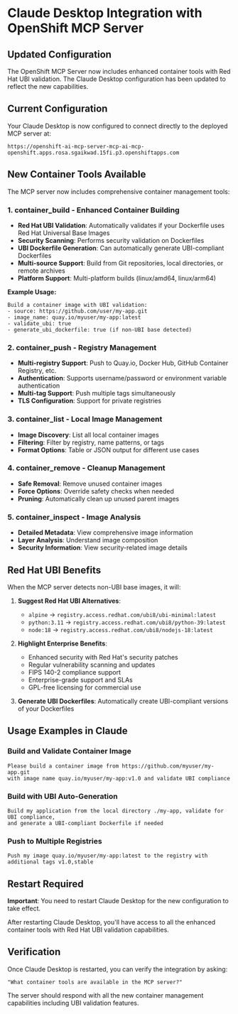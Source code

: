 # Claude Desktop Integration with OpenShift MCP Server

## Updated Configuration

The OpenShift MCP Server now includes enhanced container tools with Red Hat UBI validation. The Claude Desktop configuration has been updated to reflect the new capabilities.

## Current Configuration

Your Claude Desktop is now configured to connect directly to the deployed MCP server at:
```
https://openshift-ai-mcp-server-mcp-ai-mcp-openshift.apps.rosa.sgaikwad.15fi.p3.openshiftapps.com
```

## New Container Tools Available

The MCP server now includes comprehensive container management tools:

### 1. **container_build** - Enhanced Container Building
- **Red Hat UBI Validation**: Automatically validates if your Dockerfile uses Red Hat Universal Base Images
- **Security Scanning**: Performs security validation on Dockerfiles
- **UBI Dockerfile Generation**: Can automatically generate UBI-compliant Dockerfiles
- **Multi-source Support**: Build from Git repositories, local directories, or remote archives
- **Platform Support**: Multi-platform builds (linux/amd64, linux/arm64)

**Example Usage:**
```
Build a container image with UBI validation:
- source: https://github.com/user/my-app.git
- image_name: quay.io/myuser/my-app:latest
- validate_ubi: true
- generate_ubi_dockerfile: true (if non-UBI base detected)
```

### 2. **container_push** - Registry Management
- **Multi-registry Support**: Push to Quay.io, Docker Hub, GitHub Container Registry, etc.
- **Authentication**: Supports username/password or environment variable authentication
- **Multi-tag Support**: Push multiple tags simultaneously
- **TLS Configuration**: Support for private registries

### 3. **container_list** - Local Image Management
- **Image Discovery**: List all local container images
- **Filtering**: Filter by registry, name patterns, or tags
- **Format Options**: Table or JSON output for different use cases

### 4. **container_remove** - Cleanup Management
- **Safe Removal**: Remove unused container images
- **Force Options**: Override safety checks when needed
- **Pruning**: Automatically clean up unused parent images

### 5. **container_inspect** - Image Analysis
- **Detailed Metadata**: View comprehensive image information
- **Layer Analysis**: Understand image composition
- **Security Information**: View security-related image details

## Red Hat UBI Benefits

When the MCP server detects non-UBI base images, it will:

1. **Suggest Red Hat UBI Alternatives**: 
   - `alpine` → `registry.access.redhat.com/ubi8/ubi-minimal:latest`
   - `python:3.11` → `registry.access.redhat.com/ubi8/python-39:latest`
   - `node:18` → `registry.access.redhat.com/ubi8/nodejs-18:latest`

2. **Highlight Enterprise Benefits**:
   - Enhanced security with Red Hat's security patches
   - Regular vulnerability scanning and updates
   - FIPS 140-2 compliance support
   - Enterprise-grade support and SLAs
   - GPL-free licensing for commercial use

3. **Generate UBI Dockerfiles**: Automatically create UBI-compliant versions of your Dockerfiles

## Usage Examples in Claude

### Build and Validate Container Image
```
Please build a container image from https://github.com/myuser/my-app.git 
with image name quay.io/myuser/my-app:v1.0 and validate UBI compliance
```

### Build with UBI Auto-Generation
```
Build my application from the local directory ./my-app, validate for UBI compliance, 
and generate a UBI-compliant Dockerfile if needed
```

### Push to Multiple Registries
```
Push my image quay.io/myuser/my-app:latest to the registry with additional tags v1.0,stable
```

## Restart Required

**Important**: You need to restart Claude Desktop for the new configuration to take effect.

After restarting Claude Desktop, you'll have access to all the enhanced container tools with Red Hat UBI validation capabilities.

## Verification

Once Claude Desktop is restarted, you can verify the integration by asking:
```
"What container tools are available in the MCP server?"
```

The server should respond with all the new container management capabilities including UBI validation features.


